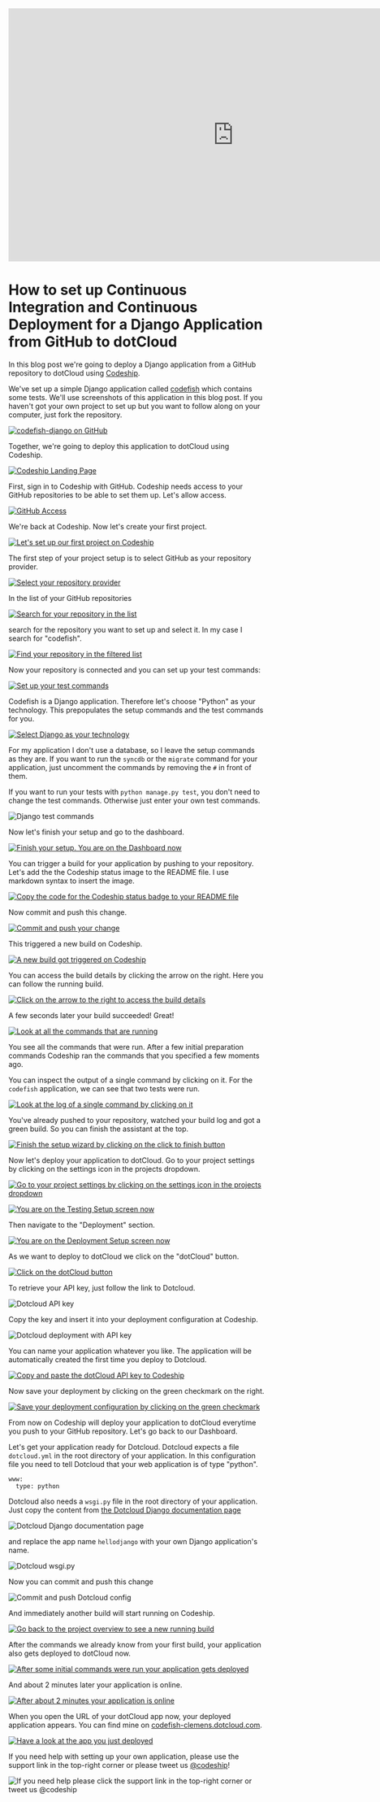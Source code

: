 












<iframe src="http://player.vimeo.com/video/" height="498" width="885" allowfullscreen="" frameborder="0"></iframe>

How to set up Continuous Integration and Continuous Deployment for a Django Application from GitHub to dotCloud
======================

In this blog post we're going to deploy a Django application from a GitHub repository to dotCloud using [Codeship][codeship].





We've set up a simple Django application called [codefish][codefish-repo] which contains some tests. We'll use screenshots of this application in this blog post. If you haven't got your own project to set up but you want to follow along on your computer, just fork the repository.

[![codefish-django on GitHub][screenshot-repository]][screenshot-repository]





Together, we're going to deploy this application to dotCloud using Codeship.

[![Codeship Landing Page][screenshot-codefish-landingpage]][screenshot-codefish-landingpage]

First, sign in to Codeship with GitHub. Codeship needs access to your GitHub repositories to be able to set them up. Let's allow access.

[![GitHub Access][screenshot-oauth]][screenshot-oauth]

We're back at Codeship. Now let's create your first project.

[![Let's set up our first project on Codeship][screenshot-codeship-welcome]][screenshot-codeship-welcome]





The first step of your project setup is to select GitHub as your repository provider.

[![Select your repository provider][screenshot-repo-provider-selection]][screenshot-repo-provider-selection]

In the list of your GitHub repositories

[![Search for your repository in the list][screenshot-repo-selection]][screenshot-repo-selection]

search for the repository you want to set up and select it. In my case I search for "codefish".

[![Find your repository in the filtered list][screenshot-repo-selection-filtered]][screenshot-repo-selection-filtered]

Now your repository is connected and you can set up your test commands:

[![Set up your test commands][screenshot-codeship-technology]][screenshot-codeship-technology]

Codefish is a Django application. Therefore let's choose "Python" as your technology. This prepopulates the setup commands and the test commands for you.

[![Select Django as your technology][screenshot-codeship-technology-selected]][screenshot-codeship-technology-selected]





For my application I don't use a database, so I leave the setup commands as they are. If you want to run the `syncdb` or the `migrate` command for your application, just uncomment the commands by removing the `#` in front of them.

If you want to run your tests with `python manage.py test`, you don't need to change the test commands. Otherwise just enter your own test commands.

![Django test commands][screenshot-test-commands]





Now let's finish your setup and go to the dashboard.

[![Finish your setup. You are on the Dashboard now][screenshot-codeship-dasboard]][screenshot-codeship-dasboard]





You can trigger a build for your application by pushing to your repository. Let's add the the Codeship status image to the README file. I use markdown syntax to insert the image.

[![Copy the code for the Codeship status badge to your README file][screenshot-codeship-image]][screenshot-codeship-image]

Now commit and push this change.

[![Commit and push your change][screenshot-codeship-push]][screenshot-codeship-push]

This triggered a new build on Codeship.

[![A new build got triggered on Codeship][screenshot-first-build-running]][screenshot-first-build-running]

You can access the build details by clicking the arrow on the right. Here you can follow the running build.

[![Click on the arrow to the right to access the build details][screenshot-first-build-running-details]][screenshot-first-build-running-details]

A few seconds later your build succeeded! Great!

[![Look at all the commands that are running][screenshot-first-build-finished]][screenshot-first-build-finished]

You see all the commands that were run. After a few initial preparation commands Codeship ran the commands that you specified a few moments ago.





You can inspect the output of a single command by clicking on it. For the `codefish` application, we can see that two tests were run.

[![Look at the log of a single command by clicking on it][screenshot-build-log]][screenshot-build-log]





You've already pushed to your repository, watched your build log and got a green build. So you can finish the assistant at the top.

[![Finish the setup wizard by clicking on the click to finish button][screenshot-build-without-road-to-success]][screenshot-build-without-road-to-success]





Now let's deploy your application to dotCloud. Go to your project settings by clicking on the settings icon in the projects dropdown.

[![Go to your project settings by clicking on the settings icon in the projects dropdown][screenshot-go-to-project-settings]][screenshot-go-to-project-settings]

[![You are on the Testing Setup screen now][screenshot-project-settings]][screenshot-project-settings]

Then navigate to the "Deployment" section.

[![You are on the Deployment Setup screen now][screenshot-deployment-settings]][screenshot-deployment-settings]

As we want to deploy to dotCloud we click on the "dotCloud" button.

[![Click on the dotCloud button][screenshot-new-deployment]][screenshot-new-deployment]





To retrieve your API key, just follow the link to Dotcloud.

![Dotcloud API key][screenshot-dotcloud-api-key]

Copy the key and insert it into your deployment configuration at Codeship.

![Dotcloud deployment with API key][screenshot-dotcloud-deployment-api-key]

You can name your application whatever you like. The application will be automatically created the first time you deploy to Dotcloud.





[![Copy and paste the dotCloud API key to Codeship][screenshot-complete-deployment]][screenshot-complete-deployment]

Now save your deployment by clicking on the green checkmark on the right.

[![Save your deployment configuration by clicking on the green checkmark][screenshot-saved-deployment]][screenshot-saved-deployment]

From now on Codeship will deploy your application to dotCloud everytime you push to your GitHub repository.
Let's go back to our Dashboard.





Let's get your application ready for Dotcloud. Dotcloud expects a file `dotcloud.yml` in the root directory of your application. In this configuration file you need to tell Dotcloud that your web application is of type "python".

    www:
      type: python

Dotcloud also needs a `wsgi.py` file in the root directory of your application. Just copy the content from [the Dotcloud Django documentation page](http://docs.dotcloud.com/tutorials/python/django/#wsgi-py)

![Dotcloud Django documentation page][screenshot-deployment-documentation-page]

and replace the app name `hellodjango` with your own Django application's name.

![Dotcloud wsgi.py][screenshot-dotcloud-wsgi-py]

Now you can commit and push this change

![Commit and push Dotcloud config][screenshot-commit-and-push-deployment-config]





And immediately another build will start running on Codeship.

[![Go back to the project overview to see a new running build][screenshot-deploy-build-started]][screenshot-deploy-build-started]

After the commands we already know from your first build, your application also gets deployed to dotCloud now.

[![After some initial commands were run your application gets deployed][screenshot-build-deployment]][screenshot-build-deployment]

And about 2 minutes later your application is online.

[![After about 2 minutes your application is online][screenshot-build-deployment-complete]][screenshot-build-deployment-complete]





When you open the URL of your dotCloud app now, your deployed application appears. You can find mine on [codefish-clemens.dotcloud.com][codefish-live].

[![Have a look at the app you just deployed][screenshot-deployed-application]][screenshot-deployed-application]

If you need help with setting up your own application, please use the support link in the top-right corner or please tweet us [@codeship][codeship-twitter]!

![If you need help please click the support link in the top-right corner or tweet us @codeship][screenshot-build-deployment-complete]



 [codeship]: https://www.codeship.io/
 [codeship-twitter]: http://www.twitter.com/codeship
 
 [codefish-repo]: https://github.com/codeship-tutorials/codefish-django
 
 
 [codefish-live]: http://codefish-clemens.dotcloud.com
 
 [screenshot-repository]: https://github.com/codeship/screencast-storyboards/tree/django-github-dotcloud/screenshots/github/codefish-django/repository.png
 [screenshot-codefish-landingpage]: https://github.com/codeship/screencast-storyboards/tree/django-github-dotcloud/screenshots/codeship-landingpage.png
 [screenshot-oauth]: https://github.com/codeship/screencast-storyboards/tree/django-github-dotcloud/screenshots/github/oauth.png
 [screenshot-codeship-welcome]: https://github.com/codeship/screencast-storyboards/tree/django-github-dotcloud/screenshots/codeship-welcome.png
 [screenshot-repo-provider-selection]: https://github.com/codeship/screencast-storyboards/tree/django-github-dotcloud/screenshots/github/repo-provider-selection.png
 [screenshot-repo-selection]: https://github.com/codeship/screencast-storyboards/tree/django-github-dotcloud/screenshots/repo-selection.png
 [screenshot-repo-selection-filtered]: https://github.com/codeship/screencast-storyboards/tree/django-github-dotcloud/screenshots/django/codefish-django-selection-filtered.png
 [screenshot-codeship-technology]: https://github.com/codeship/screencast-storyboards/tree/django-github-dotcloud/screenshots/codeship-technology.png
 [screenshot-codeship-technology-selected]: https://github.com/codeship/screencast-storyboards/tree/django-github-dotcloud/screenshots/django/codeship-technology.png
 [screenshot-technology-version]: https://github.com/codeship/screencast-storyboards/tree/django-github-dotcloud/screenshots/django/technology-version.png
 [screenshot-test-commands]: https://github.com/codeship/screencast-storyboards/tree/django-github-dotcloud/screenshots/django/test-commands.png
 [screenshot-codeship-dasboard]: https://github.com/codeship/screencast-storyboards/tree/django-github-dotcloud/screenshots/github/codefish-django/codeship-dashboard.png
 [screenshot-codeship-image]: https://github.com/codeship/screencast-storyboards/tree/django-github-dotcloud/screenshots/django/codeship-image.png
 [screenshot-codeship-push]: https://github.com/codeship/screencast-storyboards/tree/django-github-dotcloud/screenshots/github/codefish-django/push.png
 [screenshot-first-build-running]: https://github.com/codeship/screencast-storyboards/tree/django-github-dotcloud/screenshots/django/first-build-running.png
 [screenshot-first-build-running-details]: https://github.com/codeship/screencast-storyboards/tree/django-github-dotcloud/screenshots/github/codefish-django/first-build-running-details.png
 [screenshot-first-build-finished]: https://github.com/codeship/screencast-storyboards/tree/django-github-dotcloud/screenshots/github/codefish-django/first-build-finished.png
 [screenshot-build-log]: https://github.com/codeship/screencast-storyboards/tree/django-github-dotcloud/screenshots/github/codefish-django/build-log.png
 [screenshot-build-without-road-to-success]: https://github.com/codeship/screencast-storyboards/tree/django-github-dotcloud/screenshots/github/codefish-django/build-without-road-to-success.png
 [screenshot-go-to-project-settings]: https://github.com/codeship/screencast-storyboards/tree/django-github-dotcloud/screenshots/github/codefish-django/go-to-project-settings.png
 [screenshot-project-settings]: https://github.com/codeship/screencast-storyboards/tree/django-github-dotcloud/screenshots/django/project-settings.png
 [screenshot-deployment-settings]: https://github.com/codeship/screencast-storyboards/tree/django-github-dotcloud/screenshots/django/deployment-settings.png
 [screenshot-new-deployment]: https://github.com/codeship/screencast-storyboards/tree/django-github-dotcloud/screenshots/django/dotcloud/new-deployment.png
 [screenshot-heroku-apps]: https://github.com/codeship/screencast-storyboards/tree/django-github-dotcloud/screenshots/dotcloud/heroku-apps.png
 [screenshot-create-heroku-app]: https://github.com/codeship/screencast-storyboards/tree/django-github-dotcloud/screenshots/dotcloud/create-heroku-app.png
 [screenshot-heroku-app-created]: https://github.com/codeship/screencast-storyboards/tree/django-github-dotcloud/screenshots/dotcloud/heroku-app-created.png
 [screenshot-heroku-deployment-name]: https://github.com/codeship/screencast-storyboards/tree/django-github-dotcloud/screenshots/django/dotcloud/heroku-deployment-name.png
 [screenshot-show-api-key]: https://github.com/codeship/screencast-storyboards/tree/django-github-dotcloud/screenshots/dotcloud/show-api-key.png
 [screenshot-complete-deployment]: https://github.com/codeship/screencast-storyboards/tree/django-github-dotcloud/screenshots/django/dotcloud/complete-deployment.png
 [screenshot-saved-deployment]: https://github.com/codeship/screencast-storyboards/tree/django-github-dotcloud/screenshots/django/dotcloud/saved-deployment.png
 [screenshot-added-paragraph]: https://github.com/codeship/screencast-storyboards/tree/django-github-dotcloud/screenshots/django/added-paragraph.png
 [screenshot-commit-and-push-paragraph]: https://github.com/codeship/screencast-storyboards/tree/django-github-dotcloud/screenshots/github/django/commit-and-push-paragraph.png
 [screenshot-deploy-build-started]: https://github.com/codeship/screencast-storyboards/tree/django-github-dotcloud/screenshots/django/dotcloud/deploy-build-started.png
 [screenshot-build-deployment]: https://github.com/codeship/screencast-storyboards/tree/django-github-dotcloud/screenshots/django/dotcloud/build-deployment.png
 [screenshot-build-deployment-complete]: https://github.com/codeship/screencast-storyboards/tree/django-github-dotcloud/screenshots/django/dotcloud/build-deployment-complete.png
 [screenshot-deployed-application]: https://github.com/codeship/screencast-storyboards/tree/django-github-dotcloud/screenshots/django/dotcloud/deployed-application.png
 [screenshot-select-post-hook]: https://github.com/codeship/screencast-storyboards/tree/django-github-dotcloud/screenshots/github/codefish-django/select-post-hook.png
 [screenshot-paste-hook-url]: https://github.com/codeship/screencast-storyboards/tree/django-github-dotcloud/screenshots/github/codefish-django/paste-hook-url.png
 [screenshot-hook-added]: https://github.com/codeship/screencast-storyboards/tree/django-github-dotcloud/screenshots/github/codefish-django/hook-added.png
 [screenshot-deployment-username]: https://github.com/codeship/screencast-storyboards/tree/django-github-dotcloud/screenshots/django/dotcloud/username.png
 [screenshot-create-deployment-token]: https://github.com/codeship/screencast-storyboards/tree/django-github-dotcloud/screenshots/django/dotcloud/create-token.png
 [screenshot-add-deployment-config]: https://github.com/codeship/screencast-storyboards/tree/django-github-dotcloud/screenshots/dotcloud/add-config.png
 [screenshot-commit-and-push-deployment-config]: https://github.com/codeship/screencast-storyboards/tree/django-github-dotcloud/screenshots/github/codefish-django/dotcloud/commit-and-push-deployment-config.png
 [screenshot-dotcloud-api-key]: https://github.com/codeship/screencast-storyboards/tree/django-github-dotcloud/screenshots/dotcloud/api-key.png
 [screenshot-dotcloud-deployment-api-key]: https://github.com/codeship/screencast-storyboards/tree/django-github-dotcloud/screenshots/django/dotcloud/deployment-api-key.png
 [screenshot-dotcloud-yml]: https://github.com/codeship/screencast-storyboards/tree/django-github-dotcloud/screenshots/django/dotcloud/dotcloud-yml.png
 [screenshot-dotcloud-wsgi-py]: https://github.com/codeship/screencast-storyboards/tree/django-github-dotcloud/screenshots/django/dotcloud/wsgi-py.png
 [screenshot-deployment-documentation-page]: https://github.com/codeship/screencast-storyboards/tree/django-github-dotcloud/screenshots/django/dotcloud/documentation-page.png
 [screenshot-empty-deployment]: https://github.com/codeship/screencast-storyboards/tree/django-github-dotcloud/screenshots/django/dotcloud/empty-deployment.png
 [screenshot-deployment-home-page]: https://github.com/codeship/screencast-storyboards/tree/django-github-dotcloud/screenshots/dotcloud/home-page.png
 [screenshot-new-deployment-app]: https://github.com/codeship/screencast-storyboards/tree/django-github-dotcloud/screenshots/django/dotcloud/new-deployment-app.png
 [screenshot-deployment-oauth]: https://github.com/codeship/screencast-storyboards/tree/django-github-dotcloud/screenshots/dotcloud/oauth.png
 [screenshot-app-yml]: https://github.com/codeship/screencast-storyboards/tree/django-github-dotcloud/screenshots/django/dotcloud/app-yml.png
 [screenshot-install-tool]: https://github.com/codeship/screencast-storyboards/tree/django-github-dotcloud/screenshots/dotcloud/install-tool.png
 [screenshot-sign-in-to-deployment]: https://github.com/codeship/screencast-storyboards/tree/django-github-dotcloud/screenshots/dotcloud/sign-in-to-deployment.png
 [screenshot-create-api-token]: https://github.com/codeship/screencast-storyboards/tree/django-github-dotcloud/screenshots/dotcloud/create-api-token.png
 [screenshot-insert-api-token]: https://github.com/codeship/screencast-storyboards/tree/django-github-dotcloud/screenshots/dotcloud/insert-api-token.png
 [screenshot-look-up-url]: https://github.com/codeship/screencast-storyboards/tree/django-github-dotcloud/screenshots/dotcloud/look-up-url.png

